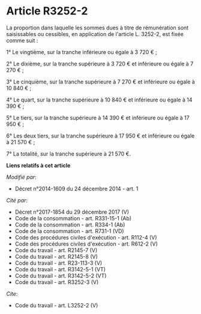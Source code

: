 # Article R3252-2

La proportion dans laquelle les sommes dues à titre de rémunération sont saisissables ou cessibles, en application de
l'article L. 3252-2, est fixée comme suit : 

1° Le vingtième, sur la tranche inférieure ou égale à 3 720 € ; 

2° Le dixième, sur la tranche supérieure à 3 720 € et inférieure ou égale à 7 270 € ; 

3° Le cinquième, sur la tranche supérieure à 7 270 € et inférieure ou égale à 10 840 € ; 

4° Le quart, sur la tranche supérieure à 10 840 € et inférieure ou égale à 14 390 € ; 

5° Le tiers, sur la tranche supérieure à 14 390 € et inférieure ou égale à 17 950 € ; 

6° Les deux tiers, sur la tranche supérieure à 17 950 € et inférieure ou égale à 21 570 € ; 

7° La totalité, sur la tranche supérieure à 21 570 €.

**Liens relatifs à cet article**

_Modifié par_:

  - Décret n°2014-1609 du 24 décembre 2014 - art. 1

_Cité par_:

  - Décret n°2017-1854 du 29 décembre 2017 (V)
  - Code de la consommation - art. R331-15-1 (Ab)
  - Code de la consommation - art. R334-1 (Ab)
  - Code de la consommation - art. R731-1 (VD)
  - Code des procédures civiles d'exécution - art. R112-4 (V)
  - Code des procédures civiles d'exécution - art. R612-2 (V)
  - Code du travail - art. R2145-7 (V)
  - Code du travail - art. R2145-8 (V)
  - Code du travail - art. R23-113-3 (V)
  - Code du travail - art. R3142-5-1 (VT)
  - Code du travail - art. R3142-5-2 (VT)
  - Code du travail - art. R3252-3 (V)

_Cite_:

  - Code du travail - art. L3252-2 (V)
